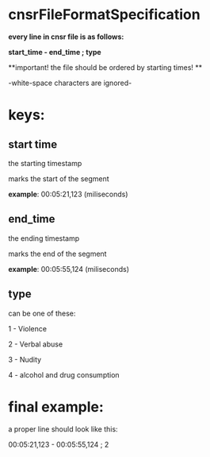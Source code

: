 # cnsrFileFormatSpecification
**every line in cnsr file is as follows:**

**start_time - end_time ; type**

**important! the file should be ordered by starting times! **

-white-space characters are ignored-

# keys:
start time 
-
the starting timestamp

marks the start of the segment

**example**: 00:05:21,123 (miliseconds)

end_time 
-
the ending timestamp

marks the end of the segment

**example**: 00:05:55,124 (miliseconds)

type
-
can be one of these:

1 - Violence

2 - Verbal abuse

3 - Nudity

4 - alcohol and drug consumption

# final example:
a proper line should look like this: 

00:05:21,123 - 00:05:55,124 ; 2
